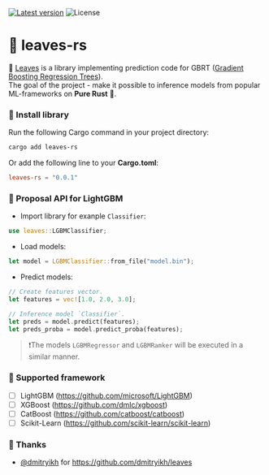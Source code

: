 [![Latest version](https://img.shields.io/crates/v/leaves-rs.svg)](https://crates.io/crates/leaves-rs) ![License](https://img.shields.io/crates/l/leaves-rs.svg)

# 🌿 leaves-rs

🌿 <ins>Leaves</ins> is a library implementing prediction code for GBRT (<ins>Gradient Boosting Regression Trees</ins>).\
The goal of the project - make it possible to inference models from popular ML-frameworks on **Pure Rust** 🦀.

### 📝 Install library

Run the following Cargo command in your project directory:

```sh
cargo add leaves-rs
```

Or add the following line to your **Cargo.toml**:

```toml
leaves-rs = "0.0.1"
```

### 📖 Proposal API for LightGBM

+ Import library for exanple `Classifier`:

```rust
use leaves::LGBMClassifier;
```

+ Load models:

```rust
let model = LGBMClassifier::from_file("model.bin");
```

+ Predict models:

```rust
// Create features vector.
let features = vec![1.0, 2.0, 3.0];

// Inference model `Classifier`.
let preds = model.predict(features);
let preds_proba = model.predict_proba(features);
```

> ❗The models `LGBMRegressor` and `LGBMRamker` will be executed in a similar manner.

### 🤔 Supported framework

+ [ ] LightGBM (<https://github.com/microsoft/LightGBM>)
+ [ ] XGBoost (<https://github.com/dmlc/xgboost>)
+ [ ] CatBoost (<https://github.com/catboost/catboost>)
+ [ ] Scikit-Learn (<https://github.com/scikit-learn/scikit-learn>)

### 👏 Thanks

+ [@dmitryikh](https://github.com/dmitryikh) for <https://github.com/dmitryikh/leaves>
